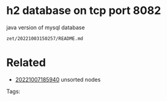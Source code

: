 # h2 database on tcp port 8082
java version of mysql database

` zet/20221003150257/README.md `

# Related

- [20221007185940](/zet/20221007185940/README.md) unsorted nodes

Tags:

    
